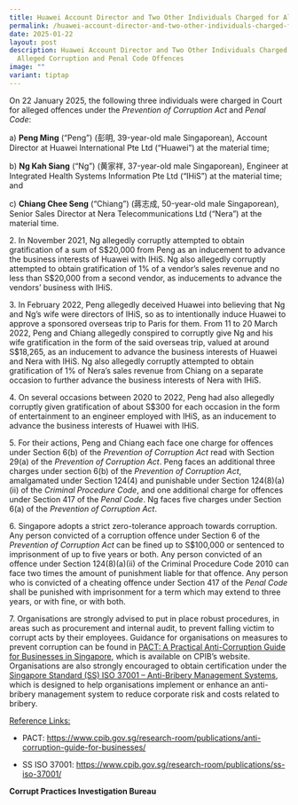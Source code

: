 ```yaml
---
title: Huawei Account Director and Two Other Individuals Charged for Alleged Offences
permalink: /huawei-account-director-and-two-other-individuals-charged-for-alleged-offences/
date: 2025-01-22
layout: post
description: Huawei Account Director and Two Other Individuals Charged for
  Alleged Corruption and Penal Code Offences
image: ""
variant: tiptap
---
```

<p>On 22 January 2025, the following three individuals were charged in Court
for alleged offences under the <em>Prevention of Corruption Act </em>and <em>Penal Code</em>:</p>
<p>a) <strong>Peng Ming</strong> (“Peng”) (彭明, 39-year-old male Singaporean),
Account Director at Huawei International Pte Ltd (“Huawei”) at the material
time;</p>
<p>b) <strong>Ng Kah Siang</strong> (“Ng”) (黄家祥, 37-year-old male Singaporean),
Engineer at Integrated Health Systems Information Pte Ltd (“IHiS”) at the
material time; and</p>
<p>c) <strong>Chiang Chee Seng</strong> (“Chiang”) (蔣志成, 50-year-old male Singaporean),
Senior Sales Director at Nera Telecommunications Ltd (“Nera”) at the material
time.</p>
<p>2. In November 2021, Ng allegedly corruptly attempted to obtain gratification
of a sum of S$20,000 from Peng as an inducement to advance the business
interests of Huawei with IHiS. Ng also allegedly corruptly attempted to
obtain gratification of 1% of a vendor’s sales revenue and no less than
S$20,000 from a second vendor, as inducements to advance the vendors’ business
with IHiS.</p>
<p>3. In February 2022, Peng allegedly deceived Huawei into believing that
Ng and Ng’s wife were directors of IHiS, so as to intentionally induce
Huawei to approve a sponsored overseas trip to Paris for them. From 11
to 20 March 2022, Peng and Chiang allegedly conspired to corruptly give
Ng and his wife gratification in the form of the said overseas trip, valued
at around S$18,265, as an inducement to advance the business interests
of Huawei and Nera with IHiS. Ng also allegedly corruptly attempted to
obtain gratification of 1% of Nera’s sales revenue from Chiang on a separate
occasion to further advance the business interests of Nera with IHiS.</p>
<p>4. On several occasions between 2020 to 2022, Peng had also allegedly
corruptly given gratification of about S$300 for each occasion in the form
of entertainment to an engineer employed with IHiS, as an inducement to
advance the business interests of Huawei with IHiS.</p>
<p>5. For their actions, Peng and Chiang each face one charge for offences
under Section 6(b) of the <em>Prevention of Corruption Act</em> read with
Section 29(a) of the <em>Prevention of Corruption Act</em>. Peng faces an
additional three charges under section 6(b) of the <em>Prevention of Corruption Act</em>,
amalgamated under Section 124(4) and punishable under Section 124(8)(a)(ii)
of the <em>Criminal Procedure Code</em>, and one additional charge for offences
under Section 417 of the <em>Penal Code</em>. Ng faces five charges under
Section 6(a) of the <em>Prevention of Corruption Act</em>.</p>
<p>6. Singapore adopts a strict zero-tolerance approach towards corruption.
Any person convicted of a corruption offence under Section 6 of the <em>Prevention of Corruption Act </em>can
be fined up to S$100,000 or sentenced to imprisonment of up to five years
or both. Any person convicted of an offence under Section 124(8)(a)(ii)
of the Criminal Procedure Code 2010 can face two times the amount of punishment
liable for that offence. Any person who is convicted of a cheating offence
under Section 417 of the <em>Penal Code</em> shall be punished with imprisonment
for a term which may extend to three years, or with fine, or with both.</p>
<p>7. Organisations are strongly advised to put in place robust procedures,
in areas such as procurement and internal audit, to prevent falling victim
to corrupt acts by their employees. Guidance for organisations on measures
to prevent corruption can be found in <a href="https://www.cpib.gov.sg/research-room/publications/anti-corruption-guide-for-businesses/" rel="noopener nofollow" target="_blank">PACT: A Practical Anti-Corruption Guide for Businesses in Singapore</a>,
which is available on CPIB’s website. Organisations are also strongly encouraged
to obtain certification under the <a href="https://www.cpib.gov.sg/research-room/publications/ss-iso-37001/" rel="noopener nofollow" target="_blank">Singapore Standard (SS) ISO 37001 – Anti-Bribery Management Systems</a>,
which is designed to help organisations implement or enhance an anti-bribery
management system to reduce corporate risk and costs related to bribery.</p>
<p><u>Reference Links:</u>
</p>
<ul data-tight="true" class="tight">
<li>
<p>PACT: <a href="https://www.cpib.gov.sg/research-room/publications/anti-corruption-guide-for-businesses/" rel="noopener noreferrer nofollow" target="_blank">https://www.cpib.gov.sg/research-room/publications/anti-corruption-guide-for-businesses/</a>
</p>
</li>
<li>
<p>SS ISO 37001: <a href="https://www.cpib.gov.sg/research-room/publications/ss-iso-37001/" rel="noopener noreferrer nofollow" target="_blank">https://www.cpib.gov.sg/research-room/publications/ss-iso-37001/</a>
</p>
<p></p>
</li>
</ul>
<p><strong>Corrupt Practices Investigation Bureau</strong>
</p>
<p></p>